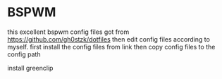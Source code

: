 # BSPWM

this excellent bspwm config files got from https://github.com/gh0stzk/dotfiles
then edit config files according to myself. first install the config files from link then copy config files to the config path

install greenclip
